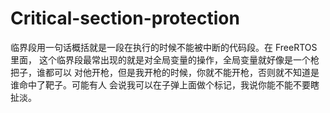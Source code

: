 # Critical-section-protection
临界段用一句话概括就是一段在执行的时候不能被中断的代码段。在 FreeRTOS 里面， 这个临界段最常出现的就是对全局变量的操作，全局变量就好像是一个枪把子，谁都可以 对他开枪，但是我开枪的时候，你就不能开枪，否则就不知道是谁命中了靶子。可能有人 会说我可以在子弹上面做个标记，我说你能不能不要瞎扯淡。
